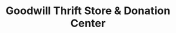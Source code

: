 ---
title: "Goodwill Thrift Store & Donation Center"
url: /stillwater/goodwill-thrift-store-und-donation-center/
shop: Gebrauchtwaren
---